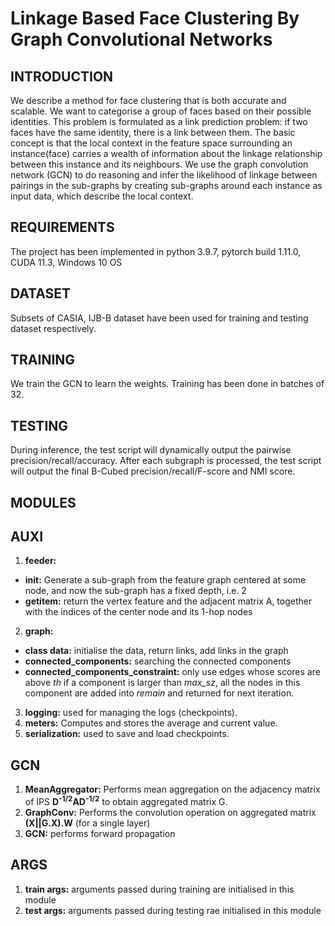 # Linkage Based Face Clustering By Graph Convolutional Networks

## INTRODUCTION

We describe a method for face clustering that is both accurate and scalable. We want to categorise a group of faces based on their possible identities. This problem is formulated as a link prediction problem: if two faces have the same identity, there is a link between them. The basic concept is that the local context in the feature space surrounding an instance(face) carries a wealth of information about the linkage relationship between this instance and its neighbours. We use the graph convolution network (GCN) to do reasoning and infer the likelihood of linkage between pairings in the sub-graphs by creating sub-graphs around each instance as input data, which describe the local context.

## REQUIREMENTS

The project has been implemented in python 3.9.7, pytorch build 1.11.0, CUDA 11.3, Windows 10 OS

## DATASET

Subsets of CASIA, IJB-B dataset have been used for training and testing dataset respectively.

## TRAINING

We train the GCN to learn the weights. Training has been done in batches of 32.

## TESTING

During inference, the test script will dynamically output the pairwise precision/recall/accuracy. After each subgraph is processed, the test script will output the final B-Cubed precision/recall/F-score and NMI score.

## MODULES

## AUXI

1. **feeder:**
- **__init__:** Generate a sub-graph from the feature graph centered at some node, and now the sub-graph has a fixed depth, i.e. 2
- **__getitem__:** return the vertex feature and the adjacent matrix A, together with the indices of the center node and its 1-hop nodes
2. **graph:**
- **class data:** initialise the data, return links, add links in the graph
- **connected_components:** searching the connected components
- **connected_components_constraint:** only use edges whose scores are above *th* if a component is larger than *max_sz*, all the nodes in this component are added into *remain* and returned for next iteration.
3. **logging:** used for managing the logs (checkpoints).
4. **meters:** Computes and stores the average and current value.
5. **serialization:** used to save and load checkpoints.

## GCN

1. **MeanAggregator:** Performs mean aggregation on the adjacency matrix of IPS **D<sup>-1/2</sup>AD<sup>-1/2</sup>** to obtain aggregated matrix G.
2. **GraphConv:** Performs the convolution operation on aggregated matrix **(X||G.X).W** (for a single layer)
3. **GCN:** performs forward propagation

## ARGS

1. **train args:** arguments passed during training are initialised in this module
2. **test args:** arguments passed during testing rae initialised in this module
